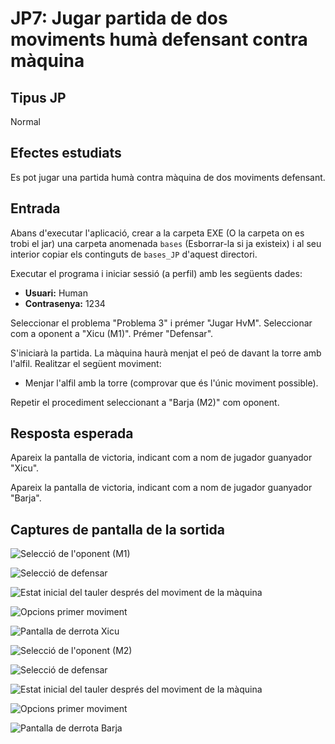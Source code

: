 # JP7: Jugar partida de dos moviments humà defensant contra màquina

## Tipus JP

Normal

## Efectes estudiats

Es pot jugar una partida humà contra màquina de dos moviments defensant.

## Entrada

Abans d'executar l'aplicació, crear a la carpeta EXE (O la carpeta on es trobi el jar) una carpeta anomenada `bases` (Esborrar-la si ja existeix) i al seu interior copiar els continguts de `bases_JP` d'aquest directori.

Executar el programa i iniciar sessió (a perfil) amb les següents dades:

- **Usuari:** Human
- **Contrasenya:** 1234

Seleccionar el problema "Problema 3" i prémer "Jugar HvM". Seleccionar com a oponent a "Xicu (M1)". Prémer "Defensar".

S'iniciarà la partida. La màquina haurà menjat el peó de davant la torre amb l'alfil. Realitzar el següent moviment:

- Menjar l'alfil amb la torre (comprovar que és l'únic moviment possible).

Repetir el procediment seleccionant a "Barja (M2)" com oponent.

## Resposta esperada

Apareix la pantalla de victoria, indicant com a nom de jugador guanyador "Xicu".

Apareix la pantalla de victoria, indicant com a nom de jugador guanyador "Barja".

## Captures de pantalla de la sortida

![Selecció de l'oponent (M1)](../imatges_JP/hvm_oponent_1_p3.png)

![Selecció de defensar](../imatges_JP/hvm_atacant_3.png)

![Estat inicial del tauler després del moviment de la màquina](../imatges_JP/hvm_defensor_p3_1.png)

![Opcions primer moviment](../imatges_JP/hvm_defensor_p3_2.png)

![Pantalla de derrota Xicu](../imatges_JP/fi_derrota_xicu.png)

![Selecció de l'oponent (M2)](../imatges_JP/hvm_oponent_2_p3.png)

![Selecció de defensar](../imatges_JP/hvm_atacant_3.png)

![Estat inicial del tauler després del moviment de la màquina](../imatges_JP/hvm_defensor_p3_1.png)

![Opcions primer moviment](../imatges_JP/hvm_defensor_p3_2.png)

![Pantalla de derrota Barja](../imatges_JP/fi_derrota_barja.png)
